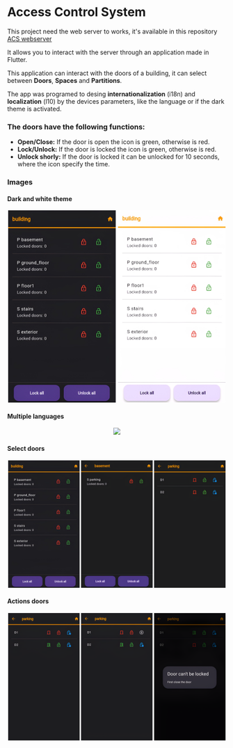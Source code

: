 # Access Control System

This project need the web server to works, it's available in this repository [ACS webserver](https://github.com/R0drigo-0/ACS-webserver)

It allows you to interact with the server through an application made in Flutter.

This application can interact with the doors of a building, it can select between **Doors**, **Spaces** and **Partitions**.

The app was programed to desing **internationalization** (i18n) and **localization** (l10) by the devices parameters, like the language or if the dark theme is activated.

### The doors have the following functions:
* **Open/Close:** If the door is open the icon is green, otherwise is red.  
* **Lock/Unlock:** If the door is locked the icon is green, otherwise is red.
* **Unlock shorly:** If the door is locked it can be unlocked for 10 seconds, where the icon specify the time.

### Images
#### Dark and white theme
<div align="center">
<img src="assets/Dark_White_Theme.png" width="500">
</div>

#### Multiple languages
<div align="center">
<img src="assets/Multiple_Languages.png" width="500">
</div>

#### Select doors 
<div align="center">
<img src="assets/Select_Doors.png" width="500">
</div>

#### Actions doors
<div align="center">
<img src="assets/Actions_and_PopUp.png" width="500">
</div>

